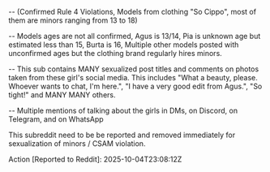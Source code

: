 -- (Confirmed Rule 4 Violations, Models from clothing "So Cippo", most of them are minors ranging from 13 to 18)

-- Models ages are not all confirmed, Agus is 13/14, Pia is unknown age but estimated less than 15, Burta is 16, Multiple other models posted with unconfirmed ages but the clothing brand regularly hires minors.

-- This sub contains MANY sexualized post titles and comments on photos taken from these girl's social media. This includes "What a beauty, please. Whoever wants to chat, I'm here.", "I have a very good edit from Agus.", "So tight!" and MANY MANY others.

-- Multiple mentions of talking about the girls in DMs, on Discord, on Telegram, and on WhatsApp

This subreddit need to be be reported and removed immediately for sexualization of minors / CSAM violation.

Action [Reported to Reddit]: 2025-10-04T23:08:12Z
